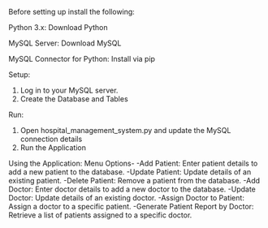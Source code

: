 Before setting up install the following:

Python 3.x: Download Python

MySQL Server: Download MySQL

MySQL Connector for Python: Install via pip

Setup:
1) Log in to your MySQL server.
2) Create the Database and Tables

Run:
1) Open hospital_management_system.py and update the MySQL connection details
2) Run the Application

Using the Application:
Menu Options-
-Add Patient: Enter patient details to add a new patient to the database.
-Update Patient: Update details of an existing patient.
-Delete Patient: Remove a patient from the database.
-Add Doctor: Enter doctor details to add a new doctor to the database.
-Update Doctor: Update details of an existing doctor.
-Assign Doctor to Patient: Assign a doctor to a specific patient.
-Generate Patient Report by Doctor: Retrieve a list of patients assigned to a specific doctor.
